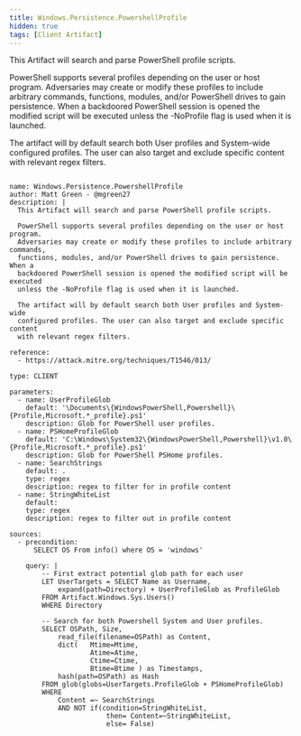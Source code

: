 ```yaml
---
title: Windows.Persistence.PowershellProfile
hidden: true
tags: [Client Artifact]
---
```


This Artifact will search and parse PowerShell profile scripts.

PowerShell supports several profiles depending on the user or host program.
Adversaries may create or modify these profiles to include arbitrary commands,
functions, modules, and/or PowerShell drives to gain persistence. When a
backdoored PowerShell session is opened the modified script will be executed
unless the -NoProfile flag is used when it is launched.

The artifact will by default search both User profiles and System-wide
configured profiles. The user can also target and exclude specific content
with relevant regex filters.


<pre><code class="language-yaml">
name: Windows.Persistence.PowershellProfile
author: Matt Green - @mgreen27
description: |
  This Artifact will search and parse PowerShell profile scripts.

  PowerShell supports several profiles depending on the user or host program.
  Adversaries may create or modify these profiles to include arbitrary commands,
  functions, modules, and/or PowerShell drives to gain persistence. When a
  backdoored PowerShell session is opened the modified script will be executed
  unless the -NoProfile flag is used when it is launched.

  The artifact will by default search both User profiles and System-wide
  configured profiles. The user can also target and exclude specific content
  with relevant regex filters.

reference:
  - https://attack.mitre.org/techniques/T1546/013/

type: CLIENT

parameters:
  - name: UserProfileGlob
    default: '\Documents\{WindowsPowerShell,Powershell}\{Profile,Microsoft.*_profile}.ps1'
    description: Glob for PowerShell user profiles.
  - name: PSHomeProfileGlob
    default: 'C:\Windows\System32\{WindowsPowerShell,Powershell}\v1.0\{Profile,Microsoft.*_profile}.ps1'
    description: Glob for PowerShell PSHome profiles.
  - name: SearchStrings
    default: .
    type: regex
    description: regex to filter for in profile content
  - name: StringWhiteList
    default:
    type: regex
    description: regex to filter out in profile content

sources:
  - precondition:
      SELECT OS From info() where OS = 'windows'

    query: |
        -- First extract potential glob path for each user
        LET UserTargets = SELECT Name as Username,
            expand(path=Directory) + UserProfileGlob as ProfileGlob
        FROM Artifact.Windows.Sys.Users()
        WHERE Directory

        -- Search for both Powershell System and User profiles.
        SELECT OSPath, Size,
            read_file(filename=OSPath) as Content,
            dict(   Mtime=Mtime,
                    Atime=Atime,
                    Ctime=Ctime,
                    Btime=Btime ) as Timestamps,
            hash(path=OSPath) as Hash
        FROM glob(globs=UserTargets.ProfileGlob + PSHomeProfileGlob)
        WHERE
            Content =~ SearchStrings
            AND NOT if(condition=StringWhiteList,
                        then= Content=~StringWhiteList,
                        else= False)

</code></pre>

